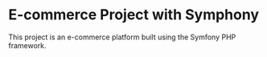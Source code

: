 # E-commerce Project with Symphony
This project is an e-commerce platform built using the Symfony PHP framework.
